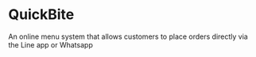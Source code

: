 # QuickBite
An online menu system that allows customers to place orders directly via the Line app or Whatsapp
